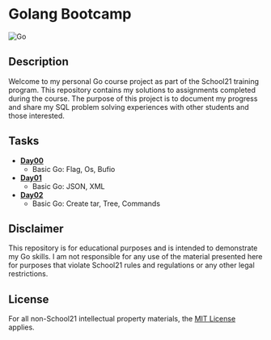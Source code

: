 # Golang Bootcamp
![Go](https://img.shields.io/badge/go-%2300ADD8.svg?style=for-the-badge&logo=go&logoColor=white)

## Description

Welcome to my personal Go course project as part of the School21 training program. This repository contains my solutions to assignments completed during the course. The purpose of this project is to document my progress and share my SQL problem solving experiences with other students and those interested.

## Tasks

- [**Day00**](src/Day00/)
    - Basic Go: Flag, Os, Bufio
- [**Day01**](src/Day01/)
    - Basic Go: JSON, XML
- [**Day02**](src/Day02/)
  - Basic Go: Create tar, Tree, Commands

## Disclaimer

This repository is for educational purposes and is intended to demonstrate my Go skills. I am not responsible for any use of the material presented here for purposes that violate School21 rules and regulations or any other legal restrictions.

## License

For all non-School21 intellectual property materials, the [MIT License](LICENSE) applies.